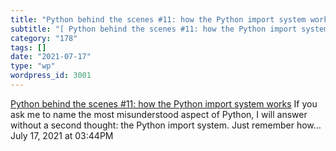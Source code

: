 ```yaml
---
title: "Python behind the scenes #11: how the Python import system works"
subtitle: "[ Python behind the scenes #11: how the Python import system works](https://tenthousandmeters.com/bl..."
category: "178"
tags: []
date: "2021-07-17"
type: "wp"
wordpress_id: 3001
---
```

[ Python behind the scenes #11: how the Python import system works](https://tenthousandmeters.com/blog/python-behind-the-scenes-11-how-the-python-import-system-works/)
 If you ask me to name the most misunderstood aspect of Python, I will answer without a second thought: the Python import system. Just remember how…
July 17, 2021 at 03:44PM